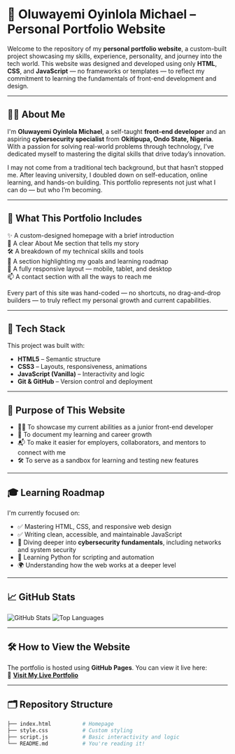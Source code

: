 # 🌟 Oluwayemi Oyinlola Michael – Personal Portfolio Website

Welcome to the repository of my **personal portfolio website**, a custom-built project showcasing my skills, experience, personality, and journey into the tech world. This website was designed and developed using only **HTML**, **CSS**, and **JavaScript** — no frameworks or templates — to reflect my commitment to learning the fundamentals of front-end development and design.

---

## 👋🏽 About Me

I'm **Oluwayemi Oyinlola Michael**, a self-taught **front-end developer** and an aspiring **cybersecurity specialist** from **Okitipupa, Ondo State, Nigeria**. With a passion for solving real-world problems through technology, I’ve dedicated myself to mastering the digital skills that drive today’s innovation.

I may not come from a traditional tech background, but that hasn’t stopped me. After leaving university, I doubled down on self-education, online learning, and hands-on building. This portfolio represents not just what I can do — but who I’m becoming.

---

## 🧠 What This Portfolio Includes

✨ A custom-designed homepage with a brief introduction  
🧭 A clear About Me section that tells my story  
🛠 A breakdown of my technical skills and tools  
🎯 A section highlighting my goals and learning roadmap  
📱 A fully responsive layout — mobile, tablet, and desktop  
📫 A contact section with all the ways to reach me

Every part of this site was hand-coded — no shortcuts, no drag-and-drop builders — to truly reflect my personal growth and current capabilities.

---

## 🔧 Tech Stack

This project was built with:

- **HTML5** – Semantic structure  
- **CSS3** – Layouts, responsiveness, animations  
- **JavaScript (Vanilla)** – Interactivity and logic  
- **Git & GitHub** – Version control and deployment  

---

## 📌 Purpose of This Website

- 🧑‍💼 To showcase my current abilities as a junior front-end developer  
- 🧠 To document my learning and career growth  
- 📬 To make it easier for employers, collaborators, and mentors to connect with me  
- 🛠 To serve as a sandbox for learning and testing new features

---

## 🎓 Learning Roadmap

I'm currently focused on:
- ✅ Mastering HTML, CSS, and responsive web design  
- ✅ Writing clean, accessible, and maintainable JavaScript  
- 📘 Diving deeper into **cybersecurity fundamentals**, including networks and system security  
- 🐍 Learning Python for scripting and automation  
- 🌍 Understanding how the web works at a deeper level  

---

## 📈 GitHub Stats

![GitHub Stats](https://github-readme-stats.vercel.app/api?username=oyinlola-tech&show_icons=true&theme=dark)
![Top Languages](https://github-readme-stats.vercel.app/api/top-langs/?username=oyinlola-tech&layout=compact&theme=dark)

---

## 🛠 How to View the Website

The portfolio is hosted using **GitHub Pages**. You can view it live here:  
🔗 [**Visit My Live Portfolio**](#)

---

## 🗂️ Repository Structure

```bash
├── index.html          # Homepage
├── style.css           # Custom styling
├── script.js           # Basic interactivity and logic
└── README.md           # You're reading it!
